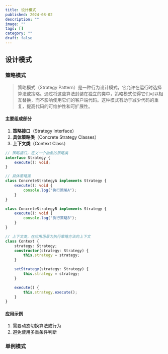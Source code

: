 ```yaml
---
title: 设计模式
published: 2024-08-02
description: ""
image: ""
tags: []
category: ""
draft: false
---
```


## 设计模式

### 策略模式

> 策略模式（Strategy Pattern）是一种行为设计模式，它允许在运行时选择算法或策略。通过将这些算法封装在独立的类中，策略模式使得它们可以相互替换，而不影响使用它们的客户端代码。这种模式有助于减少代码的重复，提高代码的可维护性和可扩展性。

#### 主要组成部分

1. **策略接口**（Strategy Interface）
2. **具体策略类**（Concrete Strategy Classes）
3. **上下文类**（Context Class）

```ts
// 策略接口，定义一个抽象的策略类
interface Strategy {
    execute(): void;
}

// 具体策略类
class ConcreteStrategyA implements Strategy {
    execute(): void {
        console.log("执行策略A");
    }
}

class ConcreteStrategyB implements Strategy {
    execute(): void {
        console.log("执行策略B");
    }
}

// 上下文类，在应用场景为执行策略方法的上下文
class Context {
    strategy: Strategy;
    constructor(strategy: Strategy) {
        this.strategy = strategy;
    }

    setStrategy(strategy: Strategy) {
        this.strategy = strategy;
    }

    execute() {
        this.strategy.execute();
    }
}
```

#### 应用示例

1. 需要动态切换算法或行为
2. 避免使用多重条件判断

### 单例模式

